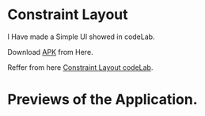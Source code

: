 # Constraint Layout
I Have made a Simple UI showed in codeLab.

Download [APK](https://github.com/pulkitagrawal20/CodeLab/releases/download/v5.0/app-debug.apk) from Here.

Reffer from here [Constraint Layout codeLab](https://developer.android.com/codelabs/constraint-layout#10).

# Previews of the Application.

